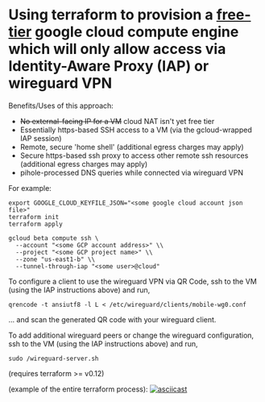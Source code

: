 # Using terraform to provision a [free-tier](https://cloud.google.com/free/docs/gcp-free-tier#always-free-usage-limits) google cloud compute engine which will only allow access via Identity-Aware Proxy (IAP) or wireguard VPN

Benefits/Uses of this approach:

* ~~No external-facing IP for a VM~~ cloud NAT isn't yet free tier
* Essentially https-based SSH access to a VM (via the gcloud-wrapped IAP session)
* Remote, secure 'home shell' (additional egress charges may apply)
* Secure https-based ssh proxy to access other remote ssh resources (additional egress charges may apply)
* pihole-processed DNS queries while connected via wireguard VPN

For example:

```shell
export GOOGLE_CLOUD_KEYFILE_JSON="<some google cloud account json file>"
terraform init
terraform apply

gcloud beta compute ssh \
  --account "<some GCP account address>" \\
  --project "<some GCP project name>" \\
  --zone "us-east1-b" \\
  --tunnel-through-iap "<some user>@cloud"
```

To configure a client to use the wireguard VPN via QR Code, ssh to the VM (using the IAP instructions above) and run,

```shell
qrencode -t ansiutf8 -l L < /etc/wireguard/clients/mobile-wg0.conf
```

... and scan the generated QR code with your wireguard client.

To add additional wireguard peers or change the wireguard configuration, ssh to the VM (using the IAP instructions above) and run,

```shell
sudo /wireguard-server.sh
```

(requires terraform >= v0.12)

(example of the entire terraform process):
[![asciicast](https://asciinema.org/a/275480.png)](https://asciinema.org/a/275480?speed=2)
